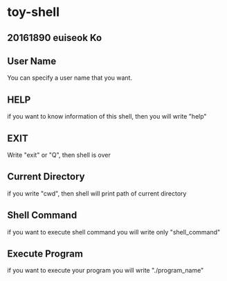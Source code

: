 # toy-shell

## 20161890 euiseok Ko

## User Name
You can specify a user name that you want. 

## HELP
if you want to know information of this shell, then you will write "help"

## EXIT
Write "exit" or "Q", then shell is over

## Current Directory
if you write "cwd", then shell will print path of current directory

## Shell Command
if you want to execute shell command you will write only "shell_command"

## Execute Program
if you want to execute your program you will write "./program_name"

